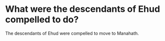 # What were the descendants of Ehud compelled to do?

The descendants of Ehud were compelled to move to Manahath.
